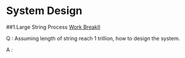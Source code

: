 # System Design

##1.Large String Process
[Work BreakII](https://leetcode.com/problems/word-break-ii/)

Q : Assuming length of string reach 1 trillion, how to design the system.

A : 